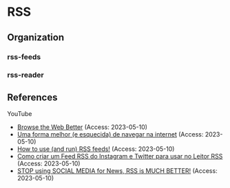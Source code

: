 
# RSS

## Organization

### rss-feeds
### rss-reader

## References

YouTube
- [Browse the Web Better](https://youtu.be/nxV0CPNeFxY) (Access: 2023-05-10) 
- [Uma forma melhor (e esquecida) de navegar na internet](https://youtu.be/e9Vx_oHalOY) (Access: 2023-05-10)
- [How to use (and run) RSS feeds!](https://youtu.be/VVU9GfW_Amg) (Access: 2023-05-10)
- [Como criar um Feed RSS do Instagram e Twitter para usar no Leitor RSS](https://youtu.be/XrG1RvoQBZE) (Access: 2023-05-10)
- [STOP using SOCIAL MEDIA for News, RSS is MUCH BETTER!](https://youtu.be/_7LTwnAaQ3k) (Access: 2023-05-10)



